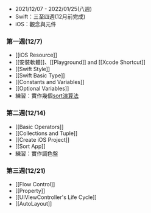 - 2021/12/07 - 2022/01/25(八週)
- Swift：三至四週(12月前完成)
- iOS：觀念與元件

### 第一週(12/7)
- [[iOS Resource]]
- [[安裝軟體]]、[[Playground]] and [[Xcode Shortcut]]
- [[Swift Style]]
- [[Swift Basic Type]]
- [[Constants and Variables]]
- [[Optional Variables]]
- 練習：實作幾個[sort演算法](http://notepad.yehyeh.net/Content/Algorithm/Sort/Sort.php)

### 第二週(12/14)
- [[Basic Operators]]
- [[Collections and Tuple]]
- [[Create iOS Project]]
- [[Sort App]]
- 練習：實作調色盤

### 第三週(12/21)
- [[Flow Control]]
- [[Property]]
- [[UIViewController's Life Cycle]]
- [[AutoLayout]]